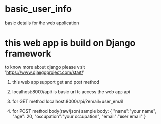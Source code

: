 # basic_user_info
basic details for the web application

# this web app is build on Django framework
to know more about django please visit 'https://www.djangoproject.com/start/'

1. this web app support get and post method
2. localhost:8000/api/ is basic url to access the web app api
3. for GET method
    localhost:8000/api/?email=user_email

4. for POST method
    body(raw/json)
    sample body:
    {
      "name":"your name",
      "age": 20,
      "occupation":"your occupation",
      "email":"user email"
    }
